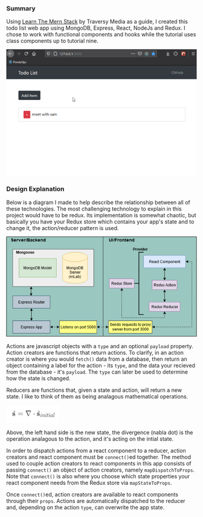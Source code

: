 ### Summary

Using [Learn The Mern Stack](https://www.youtube.com/watch?v=PBTYxXADG_k&list=PLillGF-RfqbbiTGgA77tGO426V3hRF9iE) by Traversy Media as a guide, I created this todo list web app using MongoDB, Express, React, NodeJs and Redux. I chose to work with functional components and hooks while the tutorial uses class components up to tutorial nine.

![Preview](resources/preview.gif)

### Design Explanation

Below is a diagram I made to help describe the relationship between all of these technologies. The most challenging technology to explain in this project would have to be redux. Its implementation is somewhat chaotic, but basically you have your Redux store which contains your app's state and to change it, the action/reducer pattern is used.

![Preview](resources/mern_redux_layout.png)

Actions are javascript objects with a `type` and an optional `payload` property. Action creators are functions that return actions. To clarify, in an action creator is where you would `fetch()` data from a database, then return an object containing a label for the action - its `type`, and the data your recieved from the database - it's `payload`. The `type` can later be used to determine how the state is changed.

Reducers are functions that, given a state and action, will return a new state. I like to think of them as being analagous mathematical operations.

![Preview](resources/math.PNG)

Above, the left hand side is the new state, the divergence (nabla dot) is the operation analagous to the action, and it's acting on the intial state.

In order to dispatch actions from a react component to a reducer, action creators and react component must be `connect()`ed together. The method used to couple action creators to react components in this app consists of passing `connect()` an object of action creators, namely `mapDispatchToProps`. Note that `connect()` is also where you choose which state properties your react component needs from the Redux store via `mapStateToProps`.

Once `connect()`ed, action creators are available to react components through their `props`. Actions are automatically dispatched to the reducer and, depending on the action `type`, can overwrite the app state.